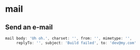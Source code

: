 # mail

## Send an e-mail



```groovy
mail body: 'Uh oh.', charset: '', from: '', mimetype: '',
  	 replyTo: '', subject: 'Build failed', to: 'dev@my.com'
```

